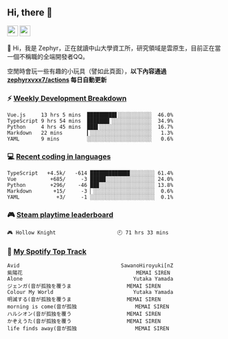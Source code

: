 <!--
**zephyrxvxx7/zephyrxvxx7** is a ✨ _special_ ✨ repository because its `README.md` (this file) appears on your GitHub profile.

Here are some ideas to get you started:

- 🔭 I’m currently working on ...
- 🌱 I’m currently learning ...
- 👯 I’m looking to collaborate on ...
- 🤔 I’m looking for help with ...
- 💬 Ask me about ...
- 📫 How to reach me: ...
- 😄 Pronouns: ...
- ⚡ Fun fact: ...
-->

## Hi, there 👋

<a href="https://www.instagram.com/zephyrxvxx7/"><img src="https://img.shields.io/badge/instagram-3f729b?&style=for-the-badge&logo=instagram&logoColor=white" height=25></a>
<a href="https://zephyrxvxx7.me/"><img src="https://img.shields.io/badge/blog-gray?&style=for-the-badge&logo=hexo&logoColor=white" height=25></a>

👋 Hi，我是 Zephyr，正在就讀中山大學資工所，研究領域是雲原生，目前正在當一個不稱職的全端開發者QQ。

空閒時會玩一些有趣的小玩具（譬如此頁面），**以下內容通過 [zephyrxvxx7/actions](https://github.com/zephyrxvxx7/zephyrxvxx7/actions) 每日自動更新**

### ⚡ [Weekly Development Breakdown](https://gist.github.com/zephyrxvxx7/ee1787313f0772b51494d051b5edde7f)

<!-- code_time start -->

```text
Vue.js     13 hrs 5 mins  █████████▋░░░░░░░░░░░  46.0%
TypeScript 9 hrs 54 mins  ███████▎░░░░░░░░░░░░░  34.9%
Python     4 hrs 45 mins  ███▌░░░░░░░░░░░░░░░░░  16.7%
Markdown   22 mins        ▎░░░░░░░░░░░░░░░░░░░░   1.3%
YAML       9 mins         ░░░░░░░░░░░░░░░░░░░░░   0.6%
```

<!-- code_time end -->

### 💻 [Recent coding in languages](https://gist.github.com/zephyrxvxx7/08c5ff0fead26978490fef5d749f43ea)

<!-- code_diff start -->

```text
TypeScript   +4.5k/   -614 ████████████▉░░░░░░░░ 61.4%
Vue           +685/     -3 █████░░░░░░░░░░░░░░░░ 24.0%
Python        +296/    -46 ██▉░░░░░░░░░░░░░░░░░░ 13.8%
Markdown       +15/     -3 ▏░░░░░░░░░░░░░░░░░░░░  0.6%
YAML            +3/     -1 ░░░░░░░░░░░░░░░░░░░░░  0.1%
```

<!-- code_diff end -->

### 🎮 [Steam playtime leaderboard](https://gist.github.com/zephyrxvxx7/f77b8978877f959b69d84723c43a4a64)

<!-- steam_time start -->

```text
🎮 Hollow Knight                    🕘 71 hrs 33 mins
```

<!-- steam_time end -->

### 🎵 [My Spotify Top Track](https://gist.github.com/zephyrxvxx7/fe159fde5ec9ebea27e03dd63a71e78f)

<!-- spotify_track start -->

```text
Avid                                 SawanoHiroyuki[nZ
紫陽花                                     MEMAI SIREN
Alone                                    Yutaka Yamada
ジェンガ(音が孤独を覆うま                  MEMAI SIREN
Colour My World                          Yutaka Yamada
明滅する(音が孤独を覆うま                  MEMAI SIREN
morning is come(音が孤独                   MEMAI SIREN
ハルシオン(音が孤独を覆う                  MEMAI SIREN
かぞえうた(音が孤独を覆う                  MEMAI SIREN
life finds away(音が孤独                   MEMAI SIREN
```

<!-- spotify_track end -->
